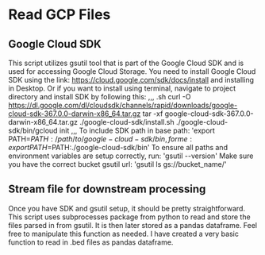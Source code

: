 # Read GCP Files
## Google Cloud SDK
This script utilizes gsutil tool that is part of the Google Cloud SDK and is used for accessing Google Cloud Storage. You need to install Google Cloud SDK using the link: https://cloud.google.com/sdk/docs/install and installing in Desktop. Or if you want to install using terminal, navigate to project directory and install SDK by following this:
,,,
.sh curl -O https://dl.google.com/dl/cloudsdk/channels/rapid/downloads/google-cloud-sdk-367.0.0-darwin-x86_64.tar.gz
tar -xf google-cloud-sdk-367.0.0-darwin-x86_64.tar.gz
./google-cloud-sdk/install.sh
./google-cloud-sdk/bin/gcloud init
,,,
To include SDK path in base path: 'export PATH=$PATH:/path/to/google-cloud-sdk/bin, for me: export PATH=$PATH:./google-cloud-sdk/bin'
To ensure all paths and environment variables are setup correctly, run: 'gsutil --version'
Make sure you have the correct bucket gsutil url: 'gsutil ls gs://bucket_name/'

## Stream file for downstream processing
Once you have SDK and gsutil setup, it should be pretty straightforward. This script uses subprocesses package from python to read and store the files parsed in from gsutil. It is then later stored as a pandas dataframe. Feel free to manipulate this function as needed. I have created a very basic function to read in .bed files as pandas dataframe. 
